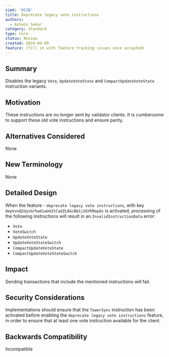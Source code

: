 ```yaml
---
simd: '0138'
title: Deprecate legacy vote instructions
authors:
  - Ashwin Sekar
category: Standard
type: Core
status: Review
created: 2024-04-09
feature: (fill in with feature tracking issues once accepted)
---
```


## Summary

Disables the legacy `Vote`, `UpdateVoteState` and `CompactUpdateVoteState`
instruction variants.

## Motivation

These instructions are no longer sent by validator clients.
It is cumbersome to support these old vote instructions and ensure parity.

## Alternatives Considered

None

## New Terminology

None

## Detailed Design

When the feature - `deprecate legacy vote instructions`, with key
`depVvnQ2UysGrhwdiwU42tCadZL8GcBb1i2GYhMopQv` is activated, processing of the
following instructions will result in an `InvalidInstructionData` error:

* `Vote`
* `VoteSwitch`
* `UpdateVoteState`
* `UpdateVoteStateSwitch`
* `CompactUpdateVoteState`
* `CompactUpdateVoteStateSwitch`

## Impact

Sending transactions that include the mentioned instructions will fail.

## Security Considerations

Implementations should ensure that the `TowerSync` instruction has been
activated before enabling the `deprecate legacy vote instructions` feature,
in order to ensure that at least one vote instruction available for the client.

## Backwards Compatibility

Incompatible
